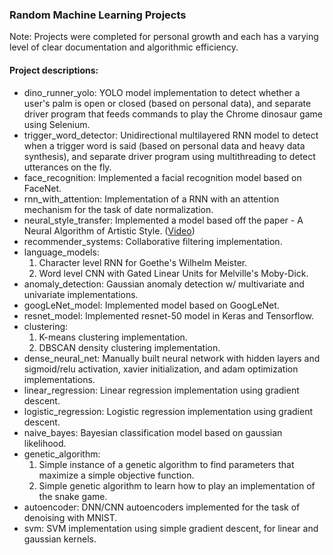 ### Random Machine Learning Projects

Note: Projects were completed for personal growth and each has a varying level of clear documentation and algorithmic efficiency.

#### Project descriptions: 
- dino_runner_yolo: YOLO model implementation to detect whether a user's palm is open or closed (based on personal data), and separate driver program that feeds commands to play the Chrome dinosaur game using Selenium.
- trigger_word_detector: Unidirectional multilayered RNN model to detect when a trigger word is said (based on personal data and heavy data synthesis), and separate driver program using multithreading to detect utterances on the fly.
- face_recognition: Implemented a facial recognition model based on FaceNet.
- rnn_with_attention: Implementation of a RNN with an attention mechanism for the task of date normalization.
- neural_style_transfer: Implemented a model based off the paper - A Neural Algorithm of Artistic Style. ([Video](https://www.linkedin.com/posts/nathaniel-andre_computervision-deeplearning-activity-6484430196412944384-Zjj3))
- recommender_systems: Collaborative filtering implementation.
- language_models: 
  1. Character level RNN for Goethe's Wilhelm Meister.
  2. Word level CNN with Gated Linear Units for Melville's Moby-Dick.
- anomaly_detection: Gaussian anomaly detection w/ multivariate and univariate implementations.
- googLeNet_model: Implemented model based on GoogLeNet.
- resnet_model: Implemented resnet-50 model in Keras and Tensorflow.
- clustering: 
  1. K-means clustering implementation.
  2. DBSCAN density clustering implementation.
- dense_neural_net: Manually built neural network with hidden layers and sigmoid/relu activation, xavier initialization, and adam optimization implementations.
- linear_regression: Linear regression implementation using gradient descent.
- logistic_regression: Logistic regression implementation using gradient descent.
- naive_bayes: Bayesian classification model based on gaussian likelihood.
- genetic_algorithm:
  1. Simple instance of a genetic algorithm to find parameters that maximize a simple objective function.
  2. Simple genetic algorithm to learn how to play an implementation of the snake game.
- autoencoder: DNN/CNN autoencoders implemented for the task of denoising with MNIST.
- svm: SVM implementation using simple gradient descent, for linear and gaussian kernels.